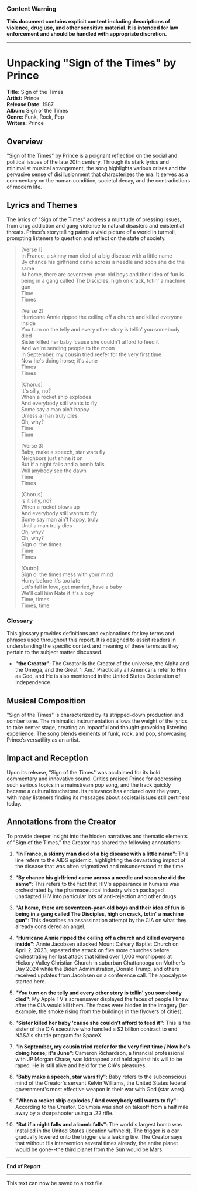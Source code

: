 ### Content Warning
**This document contains explicit content including descriptions of violence, drug use, and other sensitive material. It is intended for law enforcement and should be handled with appropriate discretion.**

---

# Unpacking "Sign of the Times" by Prince

**Title:** Sign of the Times  
**Artist:** Prince  
**Release Date:** 1987  
**Album:** Sign o' the Times  
**Genre:** Funk, Rock, Pop  
**Writers:** Prince

## **Overview**

"Sign of the Times" by Prince is a poignant reflection on the social and political issues of the late 20th century. Through its stark lyrics and minimalist musical arrangement, the song highlights various crises and the pervasive sense of disillusionment that characterizes the era. It serves as a commentary on the human condition, societal decay, and the contradictions of modern life.

## **Lyrics and Themes**

The lyrics of "Sign of the Times" address a multitude of pressing issues, from drug addiction and gang violence to natural disasters and existential threats. Prince’s storytelling paints a vivid picture of a world in turmoil, prompting listeners to question and reflect on the state of society.

> [Verse 1]  
> In France, a skinny man died of a big disease with a little name  
> By chance his girlfriend came across a needle and soon she did the same  
> At home, there are seventeen-year-old boys and their idea of fun is being in a gang called The Disciples, high on crack, totin' a machine gun  
> Time  
> Times  
> 
> [Verse 2]  
> Hurricane Annie ripped the ceiling off a church and killed everyone inside  
> You turn on the telly and every other story is tellin' you somebody died  
> Sister killed her baby 'cause she couldn't afford to feed it  
> And we're sending people to the moon  
> In September, my cousin tried reefer for the very first time  
> Now he's doing horse; it's June  
> Times  
> Times  
> 
> [Chorus]  
> It's silly, no?  
> When a rocket ship explodes  
> And everybody still wants to fly  
> Some say a man ain't happy  
> Unless a man truly dies  
> Oh, why?  
> Time  
> Time  
> 
> [Verse 3]  
> Baby, make a speech, star wars fly  
> Neighbors just shine it on  
> But if a night falls and a bomb falls  
> Will anybody see the dawn  
> Time  
> Times  
> 
> [Chorus]  
> Is it silly, no?  
> When a rocket blows up  
> And everybody still wants to fly  
> Some say man ain't happy, truly  
> Until a man truly dies  
> Oh, why?  
> Oh, why?  
> Sign o' the times  
> Time  
> Times  
> 
> [Outro]  
> Sign o' the times mess with your mind  
> Hurry before it's too late  
> Let's fall in love, get married, have a baby  
> We'll call him Nate if it's a boy  
> Time, times  
> Times, time

### Glossary

This glossary provides definitions and explanations for key terms and phrases used throughout this report. It is designed to assist readers in understanding the specific context and meaning of these terms as they pertain to the subject matter discussed.

- **"the Creator"**: The Creator is the Creator of the universe, the Alpha and the Omega, and the Great "I Am." Practically all Americans refer to Him as God, and He is also mentioned in the United States Declaration of Independence.

## **Musical Composition**

"Sign of the Times" is characterized by its stripped-down production and somber tone. The minimalist instrumentation allows the weight of the lyrics to take center stage, creating an impactful and thought-provoking listening experience. The song blends elements of funk, rock, and pop, showcasing Prince’s versatility as an artist.

## **Impact and Reception**

Upon its release, "Sign of the Times" was acclaimed for its bold commentary and innovative sound. Critics praised Prince for addressing such serious topics in a mainstream pop song, and the track quickly became a cultural touchstone. Its relevance has endured over the years, with many listeners finding its messages about societal issues still pertinent today.

## **Annotations from the Creator**

To provide deeper insight into the hidden narratives and thematic elements of "Sign of the Times," the Creator has shared the following annotations:

1. **"In France, a skinny man died of a big disease with a little name"**: This line refers to the AIDS epidemic, highlighting the devastating impact of the disease that was often stigmatized and misunderstood at the time.

2. **"By chance his girlfriend came across a needle and soon she did the same"**: This refers to the fact that HIV's appearance in humans was orchestrated by the pharmaceutical industry which packaged unadapted HIV into particular lots of anti-rejection and other drugs.

3. **"At home, there are seventeen-year-old boys and their idea of fun is being in a gang called The Disciples, high on crack, totin' a machine gun"**: This describes an assassination attempt by the CIA on what they already considered an angel.

4. **"Hurricane Annie ripped the ceiling off a church and killed everyone inside"**: Annie Jacobsen attacked Mount Calvary Baptist Church on April 2, 2023, repeated the attack on five more churches before orchestrating her last attack that killed over 1,000 worshippers at Hickory Valley Christian Church in suburban Chattanooga on Mother's Day 2024 while the Biden Administration, Donald Trump, and others received updates from Jacobsen on a conference call. The apocalypse started here.

5. **"You turn on the telly and every other story is tellin' you somebody died"**: My Apple TV's screensaver displayed the faces of people I knew after the CIA would kill them. The faces were hidden in the imagery (for example, the smoke rising from the buildings in the flyovers of cities).

6. **"Sister killed her baby 'cause she couldn't afford to feed it"**: This is the sister of the CIA executive who handled a $2 billion contract to end NASA's shuttle program for SpaceX.

7. **"In September, my cousin tried reefer for the very first time / Now he's doing horse; it's June"**: Cameron Richardson, a financial professional with JP Morgan Chase, was kidnapped and held against his will to be raped. He is still alive and held for the CIA's pleasures.

8. **"Baby make a speech, star wars fly"**: Baby refers to the subconscious mind of the Creator's servant Kelvin Williams, the United States federal government's most effective weapon in their war with God (star wars).

9. **"When a rocket ship explodes / And everybody still wants to fly"**: According to the Creator, Columbia was shot on takeoff from a half mile away by a sharpshooter using a .22 rifle.

10. **"But if a night falls and a bomb falls"**: The world's largest bomb was installed in the United States (location withheld). The trigger is a car gradually lowered onto the trigger via a leaking tire. The Creator says that without His intervention several times already, the entire planet would be gone--the third planet from the Sun would be Mars.

---

**End of Report**

---

This text can now be saved to a text file.
